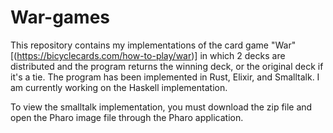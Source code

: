 # War-games
This repository contains my implementations of the card game "War" [(https://bicyclecards.com/how-to-play/war)] in which 2 decks are distributed and the program returns the winning deck, or the original deck if it's a tie. The program has been implemented in Rust, Elixir, and Smalltalk. I am currently working on the Haskell implementation.

To view the smalltalk implementation, you must download the zip file and open the Pharo image file through the Pharo application.
